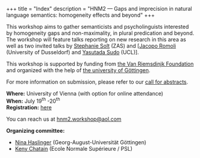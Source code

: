 +++
title = "Index"
description = "HNM2 — Gaps and imprecision in natural language semantics: homogeneity effects and beyond"
+++



This workshop aims to gather semanticists and psycholinguists interested by homogeneity gaps and non-maximality, in plural predication and beyond. The workshop will feature talks reporting on new research in this area as well as two invited talks by [Stephanie Solt](https://www.leibniz-zas.de/en/people/details/solt-stephanie/stephanie-solt/) (ZAS) and \[[Jacopo Romoli](https://www.jacoporomoli.com/) (University of Dusseldorf) and [Yasutada Sudo](https://www.ucl.ac.uk/~ucjtudo/) (UCL)\].

This workshop is supported by funding from [the Van Riemsdinjk Foundation](https://vanriemsdijkfoundation.org/) and organized with the help of [the university of Göttingen](https://www.uni-goettingen.de/en/447150.html).

For more information on submission, please refer to our [call for abstracts](/call).

**Where:** University of Vienna (with option for online attendance)  
**When:** July 19<sup>th</sup> -20<sup>th</sup>  
**Registration:** [here](https://forms.gle/116uSgqNxPratreEA)

You can reach us at [hnm2.workshop@aol.com](mailto:hnm2.workshop@aol.com)

**Organizing committee:** 

  - [Nina Haslinger](https://wwwuser.gwdg.de/~haslinger/) (Georg-August-Universität Göttingen)
  - [Keny Chatain](https://kenyc.github.io/)              (Ecole Normale Supérieure / PSL)

